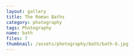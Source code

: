 ```yaml
---
layout: gallery
title: The Roman Baths
category: photography
tags: Photography
name: bath
files: 7
thumbnail: /assets/photography/bath/bath-6.jpg
---
```

